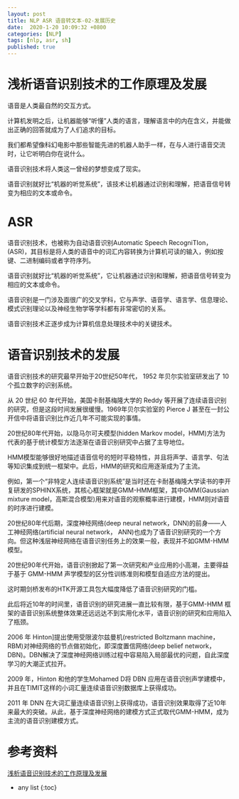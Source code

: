 ```yaml
---
layout: post
title: NLP ASR 语音转文本-02-发展历史
date:  2020-1-20 10:09:32 +0800
categories: [NLP]
tags: [nlp, asr, sh]
published: true
---
```


# 浅析语音识别技术的工作原理及发展

语音是人类最自然的交互方式。

计算机发明之后，让机器能够“听懂”人类的语言，理解语言中的内在含义，并能做出正确的回答就成为了人们追求的目标。

我们都希望像科幻电影中那些智能先进的机器人助手一样，在与人进行语音交流时，让它听明白你在说什么。

语音识别技术将人类这一曾经的梦想变成了现实。

语音识别就好比“机器的听觉系统”，该技术让机器通过识别和理解，把语音信号转变为相应的文本或命令。

# ASR

语音识别技术，也被称为自动语音识别Automatic Speech RecogniTIon，(ASR)，其目标是将人类的语音中的词汇内容转换为计算机可读的输入，例如按键、二进制编码或者字符序列。

语音识别就好比“机器的听觉系统”，它让机器通过识别和理解，把语音信号转变为相应的文本或命令。

语音识别是一门涉及面很广的交叉学科，它与声学、语音学、语言学、信息理论、模式识别理论以及神经生物学等学科都有非常密切的关系。

语音识别技术正逐步成为计算机信息处理技术中的关键技术。

# 语音识别技术的发展

语音识别技术的研究最早开始于20世纪50年代， 1952 年贝尔实验室研发出了 10 个孤立数字的识别系统。

从 20 世纪 60 年代开始，美国卡耐基梅隆大学的 Reddy 等开展了连续语音识别的研究，但是这段时间发展很缓慢。1969年贝尔实验室的 Pierce J 甚至在一封公开信中将语音识别比作近几年不可能实现的事情。

20世纪80年代开始，以隐马尔可夫模型(hidden Markov model，HMM)方法为代表的基于统计模型方法逐渐在语音识别研究中占据了主导地位。

HMM模型能够很好地描述语音信号的短时平稳特性，并且将声学、语言学、句法等知识集成到统一框架中。此后，HMM的研究和应用逐渐成为了主流。

例如，第一个“非特定人连续语音识别系统”是当时还在卡耐基梅隆大学读书的李开复研发的SPHINX系统，其核心框架就是GMM-HMM框架，其中GMM(Gaussian mixture model，高斯混合模型)用来对语音的观察概率进行建模，HMM则对语音的时序进行建模。

20世纪80年代后期，深度神经网络(deep neural network，DNN)的前身——人工神经网络(artificial neural network， ANN)也成为了语音识别研究的一个方向。但这种浅层神经网络在语音识别任务上的效果一般，表现并不如GMM-HMM 模型。

20世纪90年代开始，语音识别掀起了第一次研究和产业应用的小高潮，主要得益于基于 GMM-HMM 声学模型的区分性训练准则和模型自适应方法的提出。

这时期剑桥发布的HTK开源工具包大幅度降低了语音识别研究的门槛。

此后将近10年的时间里，语音识别的研究进展一直比较有限，基于GMM-HMM 框架的语音识别系统整体效果还远远达不到实用化水平，语音识别的研究和应用陷入了瓶颈。

2006 年 Hinton]提出使用受限波尔兹曼机(restricted Boltzmann machine，RBM)对神经网络的节点做初始化，即深度置信网络(deep belief network，DBN)。DBN解决了深度神经网络训练过程中容易陷入局部最优的问题，自此深度学习的大潮正式拉开。

2009 年，Hinton 和他的学生Mohamed D将 DBN 应用在语音识别声学建模中，并且在TIMIT这样的小词汇量连续语音识别数据库上获得成功。

2011 年 DNN 在大词汇量连续语音识别上获得成功，语音识别效果取得了近10年来最大的突破。从此，基于深度神经网络的建模方式正式取代GMM-HMM，成为主流的语音识别建模方式。

# 参考资料

[浅析语音识别技术的工作原理及发展](https://blog.csdn.net/mediatec/article/details/88391439)

* any list
{:toc}